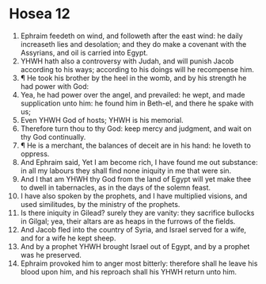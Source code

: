 ﻿# Hosea 12
1. Ephraim feedeth on wind, and followeth after the east wind: he daily increaseth lies and desolation; and they do make a covenant with the Assyrians, and oil is carried into Egypt. 
2. YHWH hath also a controversy with Judah, and will punish Jacob according to his ways; according to his doings will he recompense him. 
3. ¶ He took his brother by the heel in the womb, and by his strength he had power with God: 
4. Yea, he had power over the angel, and prevailed: he wept, and made supplication unto him: he found him in Beth-el, and there he spake with us; 
5. Even YHWH God of hosts; YHWH is his memorial. 
6. Therefore turn thou to thy God: keep mercy and judgment, and wait on thy God continually. 
7. ¶ He is a merchant, the balances of deceit are in his hand: he loveth to oppress. 
8. And Ephraim said, Yet I am become rich, I have found me out substance: in all my labours they shall find none iniquity in me that were sin. 
9. And I that am YHWH thy God from the land of Egypt will yet make thee to dwell in tabernacles, as in the days of the solemn feast. 
10. I have also spoken by the prophets, and I have multiplied visions, and used similitudes, by the ministry of the prophets. 
11. Is there iniquity in Gilead? surely they are vanity: they sacrifice bullocks in Gilgal; yea, their altars are as heaps in the furrows of the fields. 
12. And Jacob fled into the country of Syria, and Israel served for a wife, and for a wife he kept sheep. 
13. And by a prophet YHWH brought Israel out of Egypt, and by a prophet was he preserved. 
14. Ephraim provoked him to anger most bitterly: therefore shall he leave his blood upon him, and his reproach shall his YHWH return unto him. 
